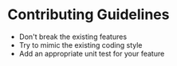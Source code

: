 # Contributing Guidelines

*   Don't break the existing features
*   Try to mimic the existing coding style
*   Add an appropriate unit test for your feature

